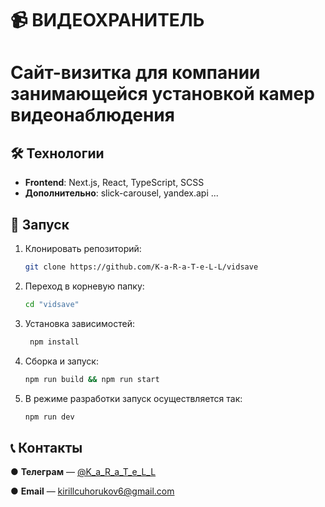 # 📹 ВИДЕОХРАНИТЕЛЬ 

# Сайт-визитка для компании занимающейся установкой камер видеонаблюдения

## 🛠️ Технологии  

- **Frontend**: Next.js, React, TypeScript, SCSS  
- **Дополнительно**:  slick-carousel, yandex.api ...

## 🚀 Запуск

1. Клонировать репозиторий:  
   ```bash
   git clone https://github.com/K-a-R-a-T-e-L-L/vidsave

2. Переход в корневую папку:
   ```bash
   cd "vidsave"

3. Установка зависимостей:
   ```bash
    npm install

4. Сборка и запуск:
   ```bash
   npm run build && npm run start

7. В режиме разработки запуск осуществляется так:
   ```bash
   npm run dev

## 📞 Контакты
   ● **Телеграм** — [@K_a_R_a_T_e_L_L](https://t.me/K_a_R_a_T_e_L_L)
   
   ● **Email** — kirillcuhorukov6@gmail.com
